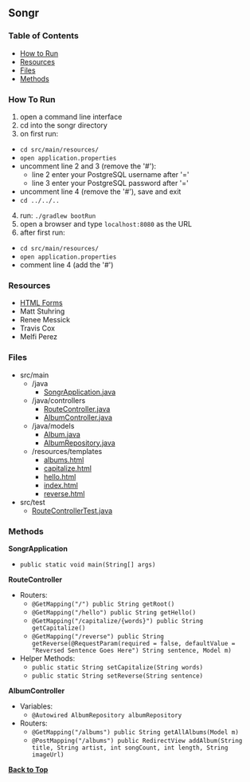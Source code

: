 <a name="top"><a/>
## Songr
### Table of Contents
* [How to Run](#run)
* [Resources](#resources)
* [Files](#files)
* [Methods](#methods)

<a name="run"></a>
### How To Run
1. open a command line interface
2. cd into the songr directory
3. on first run:
  * `cd src/main/resources/`
  * `open application.properties`
  * uncomment line 2 and 3 (remove the '#'):
    * line 2 enter your PostgreSQL username after '='
    * line 3 enter your PostgreSQL password after '='
  * uncomment line 4 (remove the '#'), save and exit
  * `cd ../../..`
4. run: `./gradlew bootRun`
5. open a browser and type `localhost:8080` as the URL
6. after first run:
  * `cd src/main/resources/`
  * `open application.properties`
  * comment line 4 (add the '#')

<a name="resources"></a>
### Resources
* [HTML Forms](https://www.w3schools.com/html/html_forms.asp)
* Matt Stuhring
* Renee Messick
* Travis Cox
* Melfi Perez

<a name="files"></a>
### Files
* src/main
  * /java
    * [SongrApplication.java](./src/main/java/com/nparo/songr/SongrApplication.java)
  * /java/controllers
    * [RouteController.java](./src/main/java/com/nparo/songr/controllers/RouteController.java)
    * [AlbumController.java](./src/main/java/com/nparo/songr/controllers/AlbumController.java)
  * /java/models
    * [Album.java](./src/main/java/com/nparo/songr/models/Album.java)
    * [AlbumRepository.java](./src/main/java/com/nparo/songr/models/AlbumRepository.java)
  * /resources/templates
    * [albums.html](./src/main/resources/templates/albums.html)
    * [capitalize.html](./src/main/resources/templates/capitalize.html)
    * [hello.html](./src/main/resources/templates/hello.html)
    * [index.html](./src/main/resources/templates/index.html)
    * [reverse.html](./src/main/resources/templates/reverse.html)
* src/test
  * [RouteControllerTest.java](./src/test/java/com/nparo/songr/RouteControllerTest.java)

<a name="methods"></a>
### Methods
**SongrApplication**
* `public static void main(String[] args)`

**RouteController**
* Routers:
  * `@GetMapping("/") public String getRoot()`
  * `@GetMapping("/hello") public String getHello()`
  * `@GetMapping("/capitalize/{words}") public String getCapitalize()`
  * `@GetMapping("/reverse") public String getReverse(@RequestParam(required = false, defaultValue = "Reversed Sentence Goes Here") String sentence, Model m)`
* Helper Methods:
  * `public static String setCapitalize(String words)`
  * `public static String setReverse(String sentence)`

**AlbumController**
* Variables:
  * `@Autowired AlbumRepository albumRepository`
* Routers:
  * `@GetMapping("/albums") public String getAllAlbums(Model m)`
  * `@PostMapping("/albums") public RedirectView addAlbum(String title, String artist, int songCount, int length, String imageUrl)`
  

**[Back to Top](#top)**
  